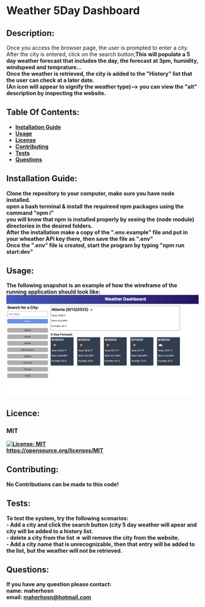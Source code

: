 # Weather 5Day Dashboard

## Description:
Once you access the browser page, the user is prompted to enter a city.<br>After the city is entered, click on the search button;<b>This will populate a 5 day weather forecast that includes the day, the forecast at 3pm, humidity, windspeed and temprature...<br>Once the weather is retrieved, the city is added to the "History" list that the user can check at a later date.<br>(An icon will appear to signify the weather type)--> you can view the "alt" description by inspecting the website.

## Table Of Contents:
- [Installation Guide](#installation-guide)
- [Usage](#usage)
- [License](#license)
- [Contributing](#contributing)
- [Tests](#tests)
- [Questions](#questions)

## Installation Guide:
Clone the repository to your computer, make sure you have node installed.<br>open a bash terminal & install the requireed npm packages using the command "npm i"<br>you will know that npm is installed properly by seeing the (node module) directories in the desired folders.<br>After the installation make a copy of the ".env.example" file and put in your wheather APi key there, then save the file as ".env"<br>Once the ".env" file is created, start the program by typing "npm run start:dev"

## Usage: 
The following snapshot is an example of how the wireframe of the running application should look like:<br> ![Snapshot](https://github.com/maherhosn/Weather-5Day-Dashboard/blob/main/Assets/09-servers-and-apis-homework-demo.png)

## Licence: <br>
### MIT <br>
[![License: MIT](https://img.shields.io/badge/License-MIT-yellow.svg)](https://opensource.org/licenses/MIT) <br>
https://opensource.org/licenses/MIT


## Contributing:
No Contributions can be made to this code!

## Tests:
To test the system, try the following scenarios:<br>- Add a city and click the search button (city 5 day weather will apear and city will be added to a history list.<br>- delete a city from the list => will remove the city from the website.<br>- Add a city name that is unrecognizable, then that entry will be added to the list, but the weather will not be retrieved.

## Questions:
If you have any question please contact: <br>
name: maherhosn <br>
email: maherhosn@hotmail.com
  
